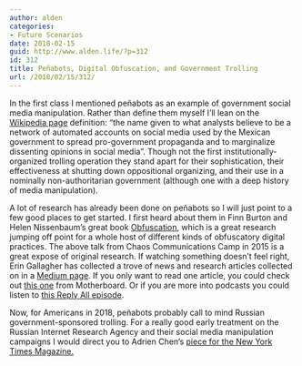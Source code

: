 ```yaml
---
author: alden
categories:
- Future Scenarios
date: 2018-02-15
guid: http://www.alden.life/?p=312
id: 312
title: Peñabots, Digital Obfuscation, and Government Trolling
url: /2018/02/15/312/
---
```


In the first class I mentioned peñabots as an example of government social media manipulation. Rather than define them myself I&#8217;ll lean on the [Wikipedia page](https://en.wikipedia.org/wiki/Pe%C3%B1abot) definition: &#8220;the name given to what analysts believe to be a network of automated accounts on social media used by the Mexican government to spread pro-government propaganda and to marginalize dissenting opinions in social media&#8221;. Though not the first institutionally-organized trolling operation they stand apart for their sophistication, their effectiveness at shutting down oppositional organizing, and their use in a nominally non-authoritarian government (although one with a deep history of media manipulation).



A lot of research has already been done on peñabots so I will just point to a few good places to get started. I first heard about them in Finn Burton and Helen Nissenbaum&#8217;s great book [Obfuscation](https://mitpress.mit.edu/books/obfuscation), which is a great research jumping off point for a whole host of different kinds of obfuscatory digital practices. The above talk from Chaos Communications Camp in 2015 is a great expose of original research. If watching something doesn&#8217;t feel right, Erin Gallagher has collected a trove of news and research articles collected on in a [Medium page](https://medium.com/@erin_gallagher/news-articles-about-bots-trolls-in-mexican-networks-7b1e551ef4a6). If you only want to read one article, you could check out [this one](https://motherboard.vice.com/en_us/article/z4maww/how-mexican-twitter-bots-shut-down-dissent) from Motherboard. Or if you are more into podcasts you could listen to [this Reply All episode](https://www.gimletmedia.com/reply-all/112-the-prophet).

Now, for Americans in 2018, peñabots probably call to mind Russian government-sponsored trolling. For a really good early treatment on the Russian Internet Research Agency and their social media manipulation campaigns I would direct you to Adrien Chen&#8217;s [piece for the New York Times Magazine.](https://www.nytimes.com/2015/06/07/magazine/the-agency.html)
